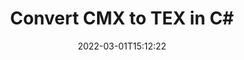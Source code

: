 ---
############################# Static ############################
layout: "auto-gen-conversion"
date: 2022-03-01T15:12:22
draft: false
otherformats: bmp dcm emf emz gif ico jp2 jpeg jpg png pps ppsx ppt pptx psb psd svg svgz tga tif tiff webp wmf wmz
breadcrumb: CMX to TEX in C#

############################# Head ############################
head_title: "CMX to TEX Converter in C#"
head_description: "Convert CMX to TEX in .NET using a few lines of code. Use the GroupDocs Document Conversion API to convert over 160 file formats."

############################# Header ############################
title: "Convert CMX to TEX in C#"
description: "CMX to TEX conversion with a few lines of .NET code"
bg_image: "https://cms.admin.containerize.com/templates/aspose/App_Themes/V3/images/bg/header1.png"
bg_overlay: false
button:
    enable: true

############################# SubMenu ############################
submenu:
    enable: true

    left:
        img_alt: "GroupDocs.Conversion for .NET"
        image: "https://cms.admin.containerize.com/templates/groupdocs/images/product-logos/90x90-noborder/groupdocs-conversion-net.png"
        product: "GroupDocs.Conversion"
        platform: ".NET"

    

############################# About ############################
about:
    enable: true
    title: "About GroupDocs.Conversion для .NET API"
    content: |
        [GroupDocs.Conversion for .NET](https://products.groupdocs.com/conversion/net/) can be used to convert Microsoft Word, Excel, PowerPoint, PDF, Visio and other formats. GroupDocs.Conversion is a standalone API that is suitable for back-end and internal systems where high performance is required. It does not depend on any software such as Microsoft or Open Office.
    

overview:
    enable: true
    content: |
        Convert your CMX files to TEX in .NET easily. You can use just a couple of C# code lines in any platform of your choice like - Windows, Linux, macOS.
        You can try CMX to TEX conversion for free and evaluate conversion results quality.
        Along with simple file conversion scenarios you can try more advanced options for loading source CMX file and for saving output TEX result. 
        
        For example, for the source CMX file you may use the following load options:

        * auto-detect file format;
        * specify password for protected files (if file format supports it);
        * replace missing fonts to preserve document appearance.
        
        There are also advanced convert options for the TEX file:

        * convert specific document page or page range;
        * add a watermark to the converted TEX file.

        Once conversion is completed you can save your TEX file to the local file path or any third-party storage like FTP, Amazon S3, Google Drive, Dropbox etc.
        Please note - to convert CMX to TEX there is no need for any additional software installed - like MS Office, Open Office, Adobe Acrobat Reader etc. 


############################# Steps ############################
steps:
    enable: true
    title_left: "Steps to convert CMX to TEX in C#"
    content_left: |
        [GroupDocs.Conversion](https://products.groupdocs.com/conversion/net/) makes it easy for developers to convert a CMX file to TEX with a few lines of code.

        * Create an instance of the Converter class and provide the file CMX with the full path
        * Create and set ConvertOptions for TEX type.
        * Call the Converter.Convert method and pass the full path and format (TEX) as a parameter
        
    title_right: "System Requirements"
    content_right: |
        Basic conversion with GroupDocs.Conversion for .NET can be done in just a few simple steps. Our APIs are supported on all major platforms and operating systems. Before executing the code below, make sure you have the following prerequisites installed on your system.

        * Operating systems: Microsoft Windows, Linux, MacOS
        * Development environments: Microsoft Visual Studio, Xamarin, MonoDevelop
        * Frameworks: .NET Framework, .NET Standard, .NET Core, Mono
        * Get the latest GroupDocs.Conversion for .NET from [Nuget](https://www.nuget.org/packages/groupdocs.conversion)
        
    code: |
        ```cs
        // Load CMX file
        var converter = new GroupDocs.Conversion.Converter("template.cmx");
        // Set conversion parameters for TEX format
        var convertOptions = converter.GetPossibleConversions()["tex"].ConvertOptions;
        // Convert to TEX format
        converter.Convert("output.tex", convertOptions);        
        ```
        
demos:
    enable: true
    title: "CMX to TEX Live Demo"
    content: |
       Convert CMX to TEX now by visiting the [GroupDocs.Conversion App](https://products.groupdocs.app/conversion/family) website. Online demo has the following advantages
          

more_formats:
    enable: true
    title: "Other supported transformations CMX"
    content: "You can also convert CMX to many other file formats. Please see the list below."
       
       
back_to_top:
    enable: true
---
